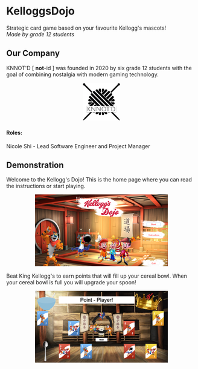 # KelloggsDojo

Strategic card game based on your favourite Kellogg's mascots!  
*Made by grade 12 students*  

## Our Company

KNNOT'D [ **not**-id ] was founded in 2020 by six grade 12 students with the goal of combining nostalgia with modern gaming technology.  

<p align="center"><img width=20% src="https://github.com/nico-shi/KelloggsDojo/blob/main/src/main/resources/KNNOTD_logo.png"></p>

#### Roles:

Nicole Shi - Lead Software Engineer and Project Manager  

## Demonstration

Welcome to the Kellogg's Dojo! This is the home page where you can read the instructions or start playing.  

<p align="center"><img width=70% src="https://github.com/nico-shi/KelloggsDojo/blob/main/src/main/resources/home_page.png"></p>

Beat King Kellogg's to earn points that will fill up your cereal bowl. When your cereal bowl is full you will upgrade your spoon!  

<p align="center"><img width=70% src="https://github.com/nico-shi/KelloggsDojo/blob/main/src/main/resources/in_game.png"></p>